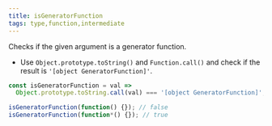 ```yaml
---
title: isGeneratorFunction
tags: type,function,intermediate
---
```


Checks if the given argument is a generator function.

- Use `Object.prototype.toString()` and `Function.call()` and check if the result is `'[object GeneratorFunction]'`.

```js
const isGeneratorFunction = val =>
  Object.prototype.toString.call(val) === '[object GeneratorFunction]';
```

```js
isGeneratorFunction(function() {}); // false
isGeneratorFunction(function*() {}); // true
```
